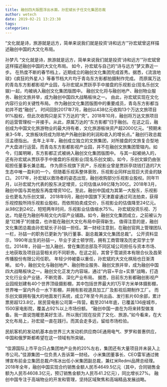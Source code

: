```yaml
---
title: 融创四大版图浮出水面，孙宏斌长子任文化集团总裁
author: wetech
date: 2019-02-21 13:23:38
tags: 
categories: 
---
```

“文化就是诗，旅游就是远方，简单来说我们就是投资‘诗和远方’”孙宏斌曾这样描述融创中国的大文化布局。
<!-- more -->
孙梦凡
“文化就是诗，旅游就是远方，简单来说我们就是投资‘诗和远方’”孙宏斌曾这样描述融创中国的大文化布局。
如今，孙宏斌与自己的“诗与远方”梦又靠近一步。
在热度不断的春节档上，近期成立的融创文化集团完成首秀。据悉，《流浪地球》《疯狂的外星人》等春节档大片均于青岛东方影都拍摄制作完成。
而原属万达的青岛东方影都影视产业园，与孙宏斌从贾跃亭手中接盘的乐视影业(现名乐创文娱)一起，均被纳入融创文化集团版图中。
融创文化将与融创地产、融创物业服务、融创文旅并举，成为融创中国四大战略板块之一。
由此，孙宏斌实现在文化内容行业的关键性布局。
作为融创文化集团版图中的重要成员，青岛东方影都当初并不姓“融创”。
时间回到2017年7月，融创以438亿元收购13个万达文旅项目91%股权，但此次收购只是买下万达的“壳”。2018年10月，融创将万达文旅项目的运营管理权一并接手。从此，原属万达的“东方影都”归于融创。
在这之后，融创成为中国文化旅游物业的最大持有者，文化旅游板块资产超2000亿元。“预期未来3–5年，文旅板块将成为除地产外融创新的利润和收入的增长点。” 融创行政总裁汪孟德指出。
去年上半年，融创成立独立的文旅集团，对所接盘的文旅复合型地产大盘进行运营。而青岛东方影都影视产业园，并不在融创文旅集团管辖内。如今，归属明晰，东方影都正式被纳入融创文化集团版图中。
与其一起被纳入的，还有孙宏斌从贾跃亭手中接盘的乐视影业(现名乐创文娱)。如今，乐创文娱仍由张昭担任董事长兼总裁。
作为原乐视旗下资产，乐视影业曾是贾跃亭烧钱打造的7大生态中唯一盈利的一个。但随着乐视系整体衰败，乐视影业同样出现巨大资金的缺口。
2017年，孙宏斌以救场者的姿态出现，融创收购部分乐视影业股权。同年11月，以孙宏斌为代表的股东决定增资，公司估值从98亿降为30亿。2018年3月，融创中国与其他股东再度增资10亿。至此，融创中国成为其第一大股东，乐视影业也更名为乐创文娱，
2018年9月，融创中国旗下天津嘉睿通过司法拍卖，获得乐视控股所持乐视影业股权。而依照拍卖成交价，乐视影业的估值降至24亿元。从98亿到24亿，短短两年时间，乐视影业估值缩水75%。
孙宏斌投资乐视、万达，均是在为融创布局文化内容产业铺路。如今，融创文化集团成立，之前被认为是“烂摊子”的接盘，也许能在融创大文化布局中获得新生。
值得注意的是，融创文化集团总裁由孙宏斌长子孙喆一担任。第一财经注意到，在融创官网上管理团队一栏，孙喆一的职务已更新为“执行董事、副总裁兼文化集团总裁”。
公开资料显示，1990年出生的孙喆一，毕业于波士顿学院，拥有工商管理及历史双学士学位。2014年，孙喆一加入融创，曾在集团总部及不同区域公司担任与资本市场、土地获取及项目运营相关的不同职务。在这之前，其曾于雪湖资本有限合伙及昌荣传播股份有限公司任职。
年轻少帅被委以重任，孙宏斌的大文化棋局也日渐清晰。
如今，融创文化与融创地产、融创物业服务、融创文旅并举，成为融创中国四大战略板块之一。融创文化正发力内容端，通过“内容+平台+实景”战略，打造文化行业全产业链，不断完善、深化产业布局。
据悉，目前东方影都融创影视产业园规划建有40个世界顶级摄影棚，其中包括世界最大的1万平方米单体摄影棚，世界唯一室内外合一水下影棚，并拥有影视道具加工厂及影视后期制作工厂。
而乐创文娱拥有强大的地面发行系统，成立7年至今共出品、发行影片60余部，累计票房超123.8亿，居民营电影公司第一阵营。截至2014年底，已覆盖136座城市，1500家电影院，覆盖占92%以上市场份额。
“融创中国一直在为将来转型做准备。我一直说饱暖思美好生活，所以我们现在投资了文化、旅游。”如今看来，在大文化布局上，孙宏斌一直在践行。而其会走多远，留给市场检验。
 
 
民航客机的发动机基本由世界三大发动机供应商GE通用电气、罗罗和普惠供应，中国和俄罗斯都希望在这一领域有所突破。
“佳源国际上市平台只占集团地产业务的20%左右，集团还有大量项目并未装入上市公司。”佳源集团一位负责人告诉第一财经。
小米集团董事长、CEO雷军通过微博宣布前金立集团总裁卢伟冰出任小米集团副总裁，兼红米Redmi品牌总经理。
2018年全年，融创中国实现合约销售金额人民币4649.5亿元（其中，合同销售金额为人民币4608.3亿元，预订销售金额为人民币41.2亿元），同比增长27%。
融创中国专注于高端物业的开发和管理，坚持区域聚焦和高端精品发展战略。
